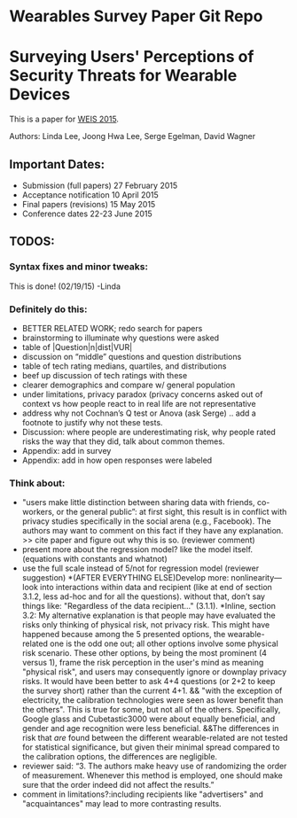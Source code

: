 Wearables Survey Paper Git Repo
======================

# Surveying Users' Perceptions of Security Threats for Wearable Devices

This is a paper for [WEIS 2015](http://weis2015.econinfosec.org/).

Authors: Linda Lee, Joong Hwa Lee, Serge Egelman, David Wagner

## Important Dates:

* Submission (full papers)	27 February 2015
* Acceptance notification	10 April 2015
* Final papers (revisions)	15 May 2015
* Conference dates	22-23 June 2015

## TODOS: 

### Syntax fixes and minor tweaks:

This is done! (02/19/15) -Linda

### Definitely do this:
* BETTER RELATED WORK; redo search for papers
* brainstorming to illuminate why questions were asked 
* table of |Question|n|dist|VUR|
* discussion on “middle” questions and question distributions
* table of tech rating medians, quartiles, and distributions
* beef up discussion of tech ratings with these
* clearer demographics and compare w/ general population 
* under limitations, privacy paradox (privacy concerns asked out of context vs how people react to in real life are not representative
* address why not Cochnan’s Q test or Anova (ask Serge) .. add a footnote to justify why not these tests. 
* Discussion: where people are underestimating risk, why people rated risks the way that they did, talk about common themes.
* Appendix: add in survey
* Appendix: add in how open responses were labeled

### Think about: 
* "users make little distinction between sharing data with friends, co-workers, or the general public”: at first sight, this result is in conflict with privacy studies specifically in the social arena (e.g., Facebook). The authors may want to comment on this fact if they have any explanation. >> cite paper and figure out why this is so. (reviewer comment)
* present more about the regression model? like the model itself. (equations with constants and whatnot) 
* use the full scale instead of 5/not for regression model (reviewer suggestion)
*(AFTER EVERYTHING ELSE)Develop more: nonlinearity—look into interactions within data and recipient (like at end of section 3.1.2, less ad-hoc and for all the questions).  without that, don’t say things like: "Regardless of the data recipient..." (3.1.1).
*Inline, section 3.2: My alternative explanation is that people may have evaluated the risks only thinking of physical risk, not privacy risk. This might have happened because among the 5 presented options, the wearable-related one is the odd one out; all other options involve some physical risk scenario. These other options, by being the most prominent (4 versus 1), frame the risk perception in the user's mind as meaning "physical risk", and users may consequently ignore or downplay privacy risks. It would have been better to ask 4+4  questions (or 2+2 to keep the survey short) rather than the current 4+1. && "with the exception of electricity, the calibration technologies were seen as lower benefit than the others". This is true for some, but not all of the others. Specifically, Google glass and Cubetastic3000 were about equally beneficial, and gender and age recognition were less beneficial. &&The differences in risk that *are* found between the different wearable-related are not tested for statistical significance, but given their minimal spread compared to the calibration options, the differences are negligible.
* reviewer said: “3. The authors make heavy use of randomizing the order of measurement. Whenever this method is employed, one should make sure that the order indeed did not affect the results.”
* comment in limitations?:including recipients like "advertisers" and "acquaintances" may lead to more contrasting results.





